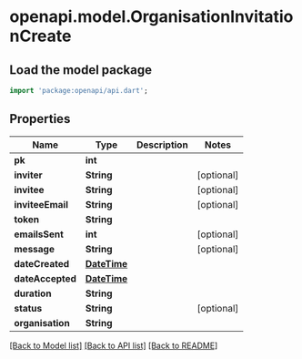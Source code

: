 # openapi.model.OrganisationInvitationCreate

## Load the model package
```dart
import 'package:openapi/api.dart';
```

## Properties
Name | Type | Description | Notes
------------ | ------------- | ------------- | -------------
**pk** | **int** |  | 
**inviter** | **String** |  | [optional] 
**invitee** | **String** |  | [optional] 
**inviteeEmail** | **String** |  | [optional] 
**token** | **String** |  | 
**emailsSent** | **int** |  | [optional] 
**message** | **String** |  | [optional] 
**dateCreated** | [**DateTime**](DateTime.md) |  | 
**dateAccepted** | [**DateTime**](DateTime.md) |  | 
**duration** | **String** |  | 
**status** | **String** |  | [optional] 
**organisation** | **String** |  | 

[[Back to Model list]](../README.md#documentation-for-models) [[Back to API list]](../README.md#documentation-for-api-endpoints) [[Back to README]](../README.md)


